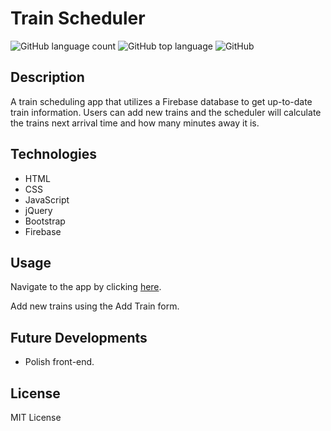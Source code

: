 # Train Scheduler
![GitHub language count](https://img.shields.io/github/languages/count/beckygold/TrainScheduler/)
![GitHub top language](https://img.shields.io/github/languages/top/beckygold/TrainScheduler/)
![GitHub](https://img.shields.io/github/license/beckygold/TrainScheduler/)

## Description
A train scheduling app that utilizes a Firebase database to get up-to-date train information. Users can add new trains and the scheduler will calculate the trains next arrival time and how many minutes away it is.

## Technologies
* HTML
* CSS
* JavaScript
* jQuery
* Bootstrap
* Firebase

## Usage
Navigate to the app by clicking [here](https://beckygold.github.io/TrainScheduler/).

Add new trains using the Add Train form.

## Future Developments
* Polish front-end.

## License
MIT License